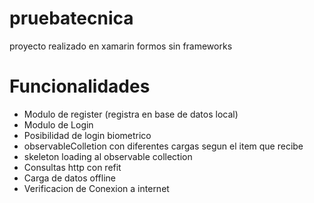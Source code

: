 # pruebatecnica
proyecto realizado en xamarin formos sin frameworks

# Funcionalidades

- Modulo de register (registra en base de datos local)
- Modulo de Login
- Posibilidad de login biometrico
- observableColletion con diferentes cargas segun el item que recibe
- skeleton loading al observable collection
- Consultas http con refit
- Carga de datos offline
- Verificacion de Conexion a internet

